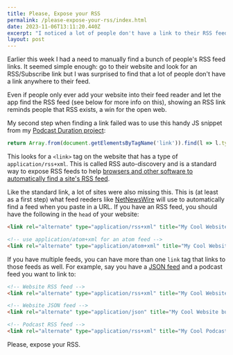 ```yaml
---
title: Please, Expose your RSS
permalink: /please-expose-your-rss/index.html
date: 2023-11-06T13:11:20.440Z
excerpt: "I noticed a lot of people don't have a link to their RSS feeds on their sites or have the correct metadata for auto-discovery"
layout: post
---
```


Earlier this week I had a need to manually find a bunch of people's RSS feed links. It seemed simple enough: go to their website and look for an RSS/Subscribe link but I was surprised to find that a lot of people don't have a link anywhere to their feed.

Even if people only ever add your website into their feed reader and let the app find the RSS feed (see below for more info on this), showing an RSS link reminds people that RSS exists, a win for the open web.

My second step when finding a link failed was to use this handy JS snippet from my [Podcast Duration project](https://podduration.rknight.me):

```js
return Array.from(document.getElementsByTagName('link')).find(l => l.type.includes('application/rss+xml'))?.href
```

This looks for a `<link>` tag on the website that has a type of `application/rss+xml`. This is called RSS auto-discovery and is a standard way to expose RSS feeds to help [browsers and other software to automatically find a site's RSS feed](https://www.rssboard.org/rss-autodiscovery).

Like the standard link, a lot of sites were also missing this. This is (at least as a first step) what feed reeders like [NetNewsWire](https://netnewswire.com) will use to automatically find a feed when you paste in a URL. If you have an RSS feed, you should have the following in the `head` of your website:

```html
<link rel="alternate" type="application/rss+xml" title="My Cool Website" href="https://example.com/feed.xml" />

<!-- use application/atom+xml for an atom feed -->
<link rel="alternate" type="application/atom+xml" title="My Cool Website" href="https://example.com/atom.xml" />
```

If you have multiple feeds, you can have more than one `link` tag that links to those feeds as well. For example, say you have a [JSON feed](https://www.jsonfeed.org) and a podcast feed you want to link to:

```html
<!-- Website RSS feed -->
<link rel="alternate" type="application/rss+xml" title="My Cool Website" href="https://example.com/feed.xml" />

<!-- Website JSON feed -->
<link rel="alternate" type="application/json" title="My Cool Website but JSON" href="https://example.com/feed.json" />

<!-- Podcast RSS feed -->
<link rel="alternate" type="application/rss+xml" title="My Cool Podcast" href="https://example.com/podcast.xml" />
```

Please, expose your RSS.